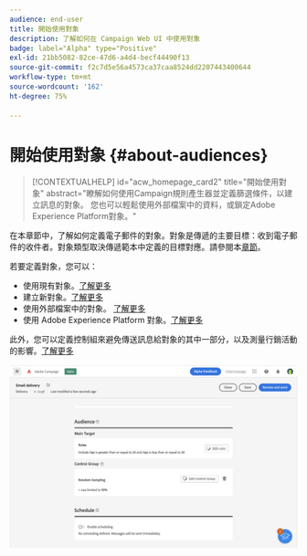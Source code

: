 ```yaml
---
audience: end-user
title: 開始使用對象
description: 了解如何在 Campaign Web UI 中使用對象
badge: label="Alpha" type="Positive"
exl-id: 21bb5082-82ce-47d6-a4d4-becf44490f13
source-git-commit: f2c7d5e56a4573ca37caa8524dd2207443400644
workflow-type: tm+mt
source-wordcount: '162'
ht-degree: 75%

---
```



# 開始使用對象 {#about-audiences}

>[!CONTEXTUALHELP]
>id="acw_homepage_card2"
>title="開始使用對象"
>abstract="瞭解如何使用Campaign規則產生器並定義篩選條件，以建立訊息的對象。 您也可以輕鬆使用外部檔案中的資料，或鎖定Adobe Experience Platform對象。"

<!--
Audience only created for the delivery, not available later-->


<!--
Three ways:
* existing audience

Campaign or AEP Audiences

* create new on the fly

query like AEP segment builder (same component with campaign data)

* import from file

show use case with a new audience creation (or import from file?)

control groups like acc: exract, random, based on attribute
-->

在本章節中，了解如何定義電子郵件的對象。對象是傳遞的主要目標：收到電子郵件的收件者。對象類型取決傳遞範本中定義的目標對應。請參閱本[章節](../email/create-email.md)。

若要定義對象，您可以：

* 使用現有對象。[了解更多](add-audience.md)
* 建立新對象。[了解更多](segment-builder.md)
* 使用外部檔案中的對象。 [了解更多](file-audience.md)
* 使用 Adobe Experience Platform 對象。[了解更多](aep-audience.md)

此外，您可以定義控制組來避免傳送訊息給對象的其中一部分，以及測量行銷活動的影響。[了解更多](control-group.md)

![](assets/about-audience.png)

